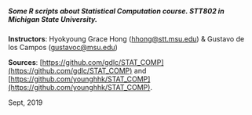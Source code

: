 ##### Some R scripts about Statistical Computation course. *STT802 in Michigan State University*.

**Instructors**: Hyokyoung Grace Hong ([hhong@stt.msu.edu](mailto:hhong@stt.msu.edu)) & Gustavo de los Campos ([gustavoc@msu.edu](mailto:gustavoc@msu.edu))

**Sources**: [https://github.com/gdlc/STAT_COMP](https://github.com/gdlc/STAT_COMP) and [https://github.com/younghhk/STAT_COMP](https://github.com/younghhk/STAT_COMP).

Sept, 2019

